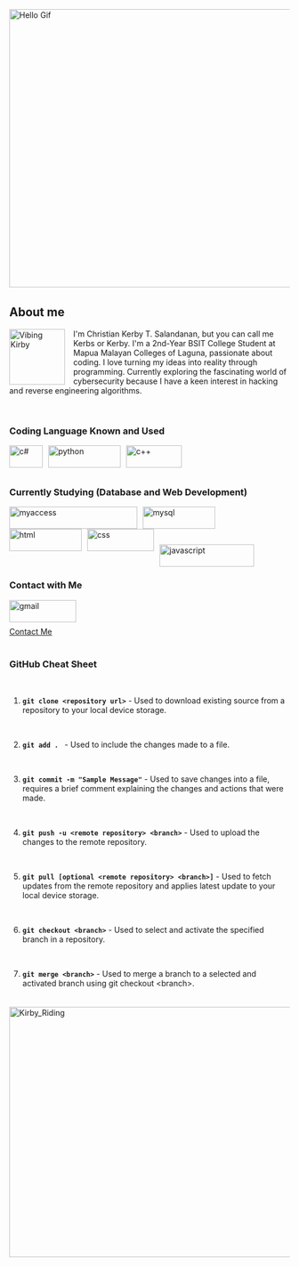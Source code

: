 
<img align="center" alt="Hello Gif" width="1000" height="500" img src="https://user-images.githubusercontent.com/74038190/240906093-9be4d344-6782-461a-b5a6-32a07bf7b34e.gif">

<img align="center" alt="rgbline" width="1000" height="3" img src="https://user-images.githubusercontent.com/74038190/212284115-f47cd8ff-2ffb-4b04-b5bf-4d1c14c0247f.gif" >

## About me

<img align="left" alt="Vibing Kirby" width="100" height="100" style="margin-right:15px;" img src="https://i.pinimg.com/originals/3e/5c/53/3e5c53781e906ac48a73ff4b85860368.gif">

<p align="left"> 
I'm Christian Kerby T. Salandanan, but you can call me Kerbs or Kerby.
I'm a 2nd-Year BSIT College Student at Mapua Malayan Colleges of Laguna, passionate about coding. I love turning my ideas into reality through programming. Currently exploring the fascinating world of cybersecurity because I have a keen interest in hacking and reverse engineering algorithms.
</p>

<br>

### Coding Language Known and Used
<img align="left" alt="c#" width="60" height="40" style="margin-right: 10px;" img src="https://img.shields.io/badge/C%23-239120?style=for-the-badge&logo=c-sharp&logoColor=white">

<img align="left" alt="python" width="130" height="40" style="margin-right: 10px;" img src="https://img.shields.io/badge/Python-FFD43B?style=for-the-badge&logo=python&logoColor=blue">

<img align="left" alt="c++" width="100" height="40" style="margin-right: 10px;" img src="https://img.shields.io/badge/C%2B%2B-00599C?style=for-the-badge&logo=c%2B%2B&logoColor=white">

<br>
<br>
<br>

### Currently Studying (Database and Web Development)
<img align="left" alt="myaccess" width="230" height="40" style="margin-right: 10px;" img src="https://img.shields.io/badge/Microsoft_Access-A4373A?style=for-the-badge&logo=microsoft-access&logoColor=white">

<img align="left" alt="mysql" width="130" height="40" style="margin-right: 10px;" img src="https://img.shields.io/badge/MySQL-005C84?style=for-the-badge&logo=mysql&logoColor=white">

<img align="left" alt="html" width="130" height="40" style="margin-right: 10px;" img src="https://img.shields.io/badge/HTML5-E34F26?style=for-the-badge&logo=html5&logoColor=white">

<img align="left" alt="css" width="120" height="40" style="margin-right: 10px;" img src="https://img.shields.io/badge/CSS3-1572B6?style=for-the-badge&logo=css3&logoColor=white">

<br>
<br>

<img alt="javascript" width="170" height="40" style="margin-top: 20px;"
img src="https://img.shields.io/badge/JavaScript-323330?style=for-the-badge&logo=javascript&logoColor=F7DF1E">
<br>

### Contact with Me

<img align="left" alt="gmail" width="120" height="40" style="margin-right: 10px;" img src="https://img.shields.io/badge/Gmail-D14836?style=for-the-badge&logo=gmail&logoColor=white">

<br>
<br>

[Contact Me](mailto:kerbysalandanan@gmail.com)

<img align="center" alt="rgbline" width="1000" height="3" img src="https://user-images.githubusercontent.com/74038190/212284115-f47cd8ff-2ffb-4b04-b5bf-4d1c14c0247f.gif" >

### GitHub Cheat Sheet

<br>

1. **`git clone <repository url>`** - Used to download existing source from a repository to your local device storage.

<br>

2. **`git add . `** - Used to include the changes made to a file.

<br>

3. **`git commit -m "Sample Message"`** - Used to save changes into a file, requires a brief comment explaining the changes and actions that were made.

<br>

4. **`git push -u <remote repository> <branch>`** - Used to upload the changes to the remote repository.

<br>

5. **`git pull [optional <remote repository> <branch>]`** - Used to fetch updates from the remote repository and applies latest update to your local device storage.

<br>

6. **`git checkout <branch>`** - Used to select and activate the specified branch in a repository.

<br>

7. **`git merge <branch>`** - Used to merge a branch to a selected and activated branch using git checkout &lt;branch&gt;.

<br>

<img align="center" alt="rgbline" width="1000" height="3" img src="https://user-images.githubusercontent.com/74038190/212284115-f47cd8ff-2ffb-4b04-b5bf-4d1c14c0247f.gif" >

<img align="center" alt="Kirby_Riding" width="1000" height="450" img src="https://www.icegif.com/wp-content/uploads/2023/02/icegif-1413.gif">